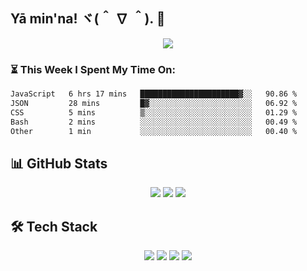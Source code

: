 ## Yā min'na! ヾ(＾ ∇ ＾). 🤙
<p align="center">
  <img src="https://capsule-render.vercel.app/api?type=waving&height=125&color=gradient&text=Hajimemashite&reversal=false&fontAlignY=50"/>
</p>

<!--
**zirea3l/zirea3l** is a ✨ _special_ ✨ repository because its `README.md` (this file) appears on your GitHub profile.

Here are some ideas to get you started:

- 🔭 I’m currently working on ...
- 🌱 I’m currently learning ...
- 👯 I’m looking to collaborate on ...
- 🤔 I’m looking for help with ...
- 💬 Ask me about ...
- 📫 How to reach me: ...
- 😄 Pronouns: ...
- ⚡ Fun fact: ...
-->

### ⏳ This Week I Spent My Time On:
<!--START_SECTION:waka-->

```txt
JavaScript   6 hrs 17 mins   ██████████████████████▓░░   90.86 %
JSON         28 mins         █▓░░░░░░░░░░░░░░░░░░░░░░░   06.92 %
CSS          5 mins          ▒░░░░░░░░░░░░░░░░░░░░░░░░   01.29 %
Bash         2 mins          ░░░░░░░░░░░░░░░░░░░░░░░░░   00.49 %
Other        1 min           ░░░░░░░░░░░░░░░░░░░░░░░░░   00.40 %
```

<!--END_SECTION:waka-->

## 📊 GitHub Stats
<p align="center">
  <img src="https://github-readme-stats.vercel.app/api?username=PiyushSharma&show_icons=true&theme=tokyonight" />
  <img src="https://github-readme-streak-stats.herokuapp.com/?user=PiyushSharma&theme=tokyonight" />
  <img src="https://github-readme-activity-graph.vercel.app/graph?username=PiyushSharma&theme=react-dark" />
</p>


## 🛠️ Tech Stack
<p align="center">
  <img src="https://img.shields.io/badge/JavaScript-323330?style=for-the-badge&logo=javascript&logoColor=F7DF1E"/>
  <img src="https://img.shields.io/badge/Node.js-43853D?style=for-the-badge&logo=node.js&logoColor=white"/>
  <img src="https://img.shields.io/badge/React-20232A?style=for-the-badge&logo=react&logoColor=61DAFB"/>
  <img src="https://img.shields.io/badge/MongoDB-4EA94B?style=for-the-badge&logo=mongodb&logoColor=white"/>
</p>
